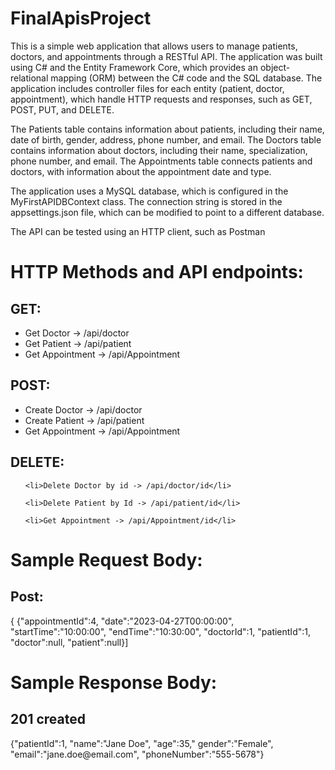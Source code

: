 # FinalApisProject

This is a simple web application that allows users to manage patients, doctors, and appointments through a RESTful API. The application was built using C# and the Entity Framework Core, which provides an object-relational mapping (ORM) between the C# code and the SQL database. The application includes controller files for each entity (patient, doctor, appointment), which handle HTTP requests and responses, such as GET, POST, PUT, and DELETE.

The Patients table contains information about patients, including their name, date of birth, gender, address, phone number, and email. The Doctors table contains information about doctors, including their name, specialization, phone number, and email. The Appointments table connects patients and doctors, with information about the appointment date and type.

The application uses a MySQL database, which is configured in the MyFirstAPIDBContext class. The connection string is stored in the appsettings.json file, which can be modified to point to a different database.

The API can be tested using an HTTP client, such as Postman
<h1>HTTP Methods and API endpoints:</h1>
<h2>GET:</h2>                                                                                                                                                              <ul>
  <li>Get Doctor -> /api/doctor</li>
  <li>Get Patient -> /api/patient</li>
  <li>Get Appointment -> /api/Appointment</li>
  </ul>
<h2>POST:</h2>                                                                                                                                                         <ul>
  <li>Create Doctor -> /api/doctor</li>
  
  <li>Create Patient -> /api/patient</li>
  
  <li>Get Appointment -> /api/Appointment</li>
  
</ul>

  <h2>DELETE:</h2>  
  
  
  <ul>
  
    <li>Delete Doctor by id -> /api/doctor/id</li>
    
    <li>Delete Patient by Id -> /api/patient/id</li>
    
    <li>Get Appointment -> /api/Appointment/id</li>
  </ul>

<h1>Sample Request Body:</h1>
 <h2>Post:</h2>
  {
  {"appointmentId":4,
  "date":"2023-04-27T00:00:00",
  "startTime":"10:00:00",
  "endTime":"10:30:00",
  "doctorId":1,
  "patientId":1,
  "doctor":null,
  "patient":null}]

<h1>Sample Response Body:</h1>
  <h2>201 created</h2>
    {"patientId":1,
    "name":"Jane Doe",
    "age":35,"
    gender":"Female",
  "email":"jane.doe@email.com",
  "phoneNumber":"555-5678"}
